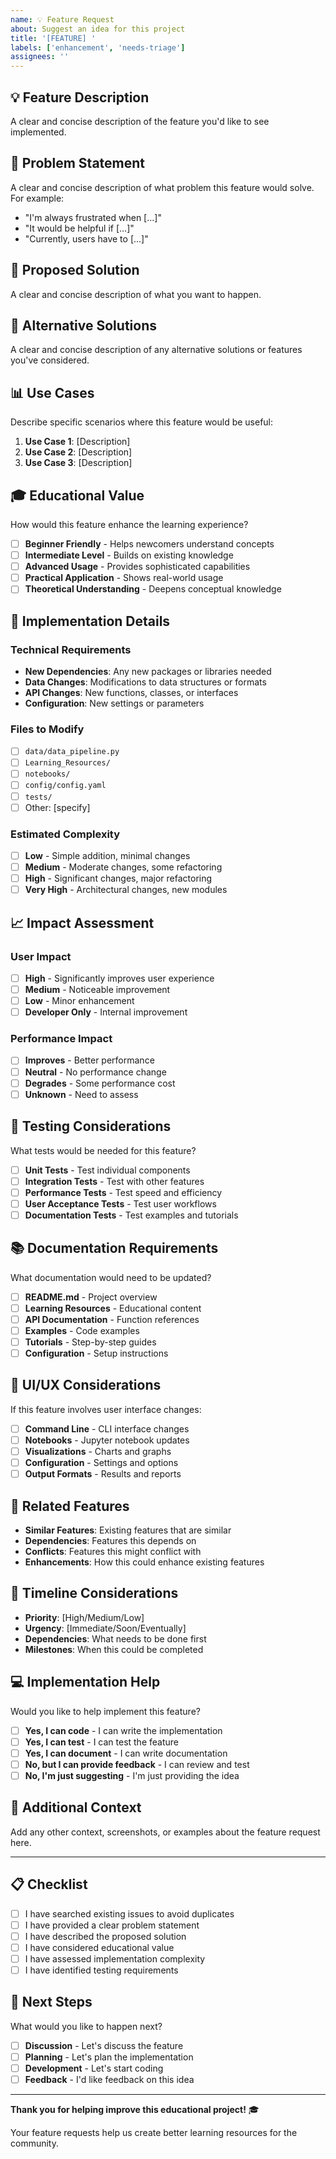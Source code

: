 ```yaml
---
name: 💡 Feature Request
about: Suggest an idea for this project
title: '[FEATURE] '
labels: ['enhancement', 'needs-triage']
assignees: ''
---
```


## 💡 **Feature Description**

A clear and concise description of the feature you'd like to see implemented.

## 🎯 **Problem Statement**

A clear and concise description of what problem this feature would solve. For example:
- "I'm always frustrated when [...]"
- "It would be helpful if [...]"
- "Currently, users have to [...]"

## 💭 **Proposed Solution**

A clear and concise description of what you want to happen.

## 🔄 **Alternative Solutions**

A clear and concise description of any alternative solutions or features you've considered.

## 📊 **Use Cases**

Describe specific scenarios where this feature would be useful:

1. **Use Case 1**: [Description]
2. **Use Case 2**: [Description]
3. **Use Case 3**: [Description]

## 🎓 **Educational Value**

How would this feature enhance the learning experience?

- [ ] **Beginner Friendly** - Helps newcomers understand concepts
- [ ] **Intermediate Level** - Builds on existing knowledge
- [ ] **Advanced Usage** - Provides sophisticated capabilities
- [ ] **Practical Application** - Shows real-world usage
- [ ] **Theoretical Understanding** - Deepens conceptual knowledge

## 🔧 **Implementation Details**

### **Technical Requirements**
- **New Dependencies**: Any new packages or libraries needed
- **Data Changes**: Modifications to data structures or formats
- **API Changes**: New functions, classes, or interfaces
- **Configuration**: New settings or parameters

### **Files to Modify**
- [ ] `data/data_pipeline.py`
- [ ] `Learning_Resources/`
- [ ] `notebooks/`
- [ ] `config/config.yaml`
- [ ] `tests/`
- [ ] Other: [specify]

### **Estimated Complexity**
- [ ] **Low** - Simple addition, minimal changes
- [ ] **Medium** - Moderate changes, some refactoring
- [ ] **High** - Significant changes, major refactoring
- [ ] **Very High** - Architectural changes, new modules

## 📈 **Impact Assessment**

### **User Impact**
- [ ] **High** - Significantly improves user experience
- [ ] **Medium** - Noticeable improvement
- [ ] **Low** - Minor enhancement
- [ ] **Developer Only** - Internal improvement

### **Performance Impact**
- [ ] **Improves** - Better performance
- [ ] **Neutral** - No performance change
- [ ] **Degrades** - Some performance cost
- [ ] **Unknown** - Need to assess

## 🧪 **Testing Considerations**

What tests would be needed for this feature?

- [ ] **Unit Tests** - Test individual components
- [ ] **Integration Tests** - Test with other features
- [ ] **Performance Tests** - Test speed and efficiency
- [ ] **User Acceptance Tests** - Test user workflows
- [ ] **Documentation Tests** - Test examples and tutorials

## 📚 **Documentation Requirements**

What documentation would need to be updated?

- [ ] **README.md** - Project overview
- [ ] **Learning Resources** - Educational content
- [ ] **API Documentation** - Function references
- [ ] **Examples** - Code examples
- [ ] **Tutorials** - Step-by-step guides
- [ ] **Configuration** - Setup instructions

## 🎨 **UI/UX Considerations**

If this feature involves user interface changes:

- [ ] **Command Line** - CLI interface changes
- [ ] **Notebooks** - Jupyter notebook updates
- [ ] **Visualizations** - Charts and graphs
- [ ] **Configuration** - Settings and options
- [ ] **Output Formats** - Results and reports

## 🔗 **Related Features**

- **Similar Features**: Existing features that are similar
- **Dependencies**: Features this depends on
- **Conflicts**: Features this might conflict with
- **Enhancements**: How this could enhance existing features

## 📅 **Timeline Considerations**

- **Priority**: [High/Medium/Low]
- **Urgency**: [Immediate/Soon/Eventually]
- **Dependencies**: What needs to be done first
- **Milestones**: When this could be completed

## 💻 **Implementation Help**

Would you like to help implement this feature?

- [ ] **Yes, I can code** - I can write the implementation
- [ ] **Yes, I can test** - I can test the feature
- [ ] **Yes, I can document** - I can write documentation
- [ ] **No, but I can provide feedback** - I can review and test
- [ ] **No, I'm just suggesting** - I'm just providing the idea

## 📝 **Additional Context**

Add any other context, screenshots, or examples about the feature request here.

---

## 📋 **Checklist**

- [ ] I have searched existing issues to avoid duplicates
- [ ] I have provided a clear problem statement
- [ ] I have described the proposed solution
- [ ] I have considered educational value
- [ ] I have assessed implementation complexity
- [ ] I have identified testing requirements

## 🚀 **Next Steps**

What would you like to happen next?

- [ ] **Discussion** - Let's discuss the feature
- [ ] **Planning** - Let's plan the implementation
- [ ] **Development** - Let's start coding
- [ ] **Feedback** - I'd like feedback on this idea

---

**Thank you for helping improve this educational project!** 🎓

Your feature requests help us create better learning resources for the community.
